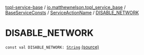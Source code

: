 [topl-service-base](../../../index.md) / [io.matthewnelson.topl_service_base](../../index.md) / [BaseServiceConsts](../index.md) / [ServiceActionName](index.md) / [DISABLE_NETWORK](./-d-i-s-a-b-l-e_-n-e-t-w-o-r-k.md)

# DISABLE_NETWORK

`const val DISABLE_NETWORK: `[`String`](https://kotlinlang.org/api/latest/jvm/stdlib/kotlin/-string/index.html) [(source)](https://github.com/05nelsonm/TorOnionProxyLibrary-Android/blob/master/topl-service-base/src/main/java/io/matthewnelson/topl_service_base/BaseServiceConsts.kt#L124)